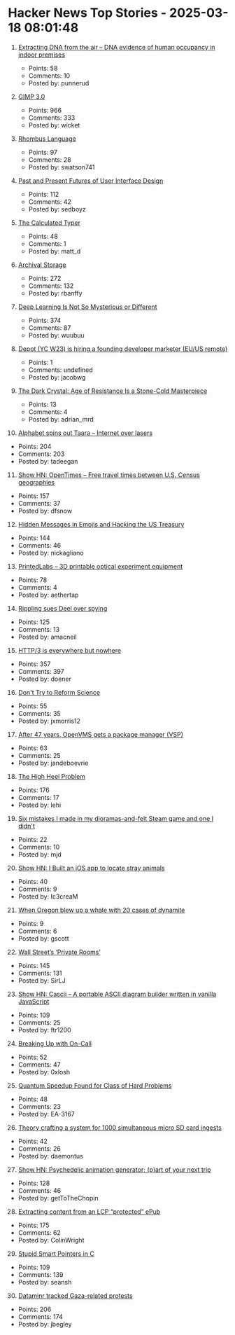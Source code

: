 # Hacker News Top Stories - 2025-03-18 08:01:48

1. [Extracting DNA from the air – DNA evidence of human occupancy in indoor premises](https://www.nature.com/articles/s41598-023-46151-7)
   - Points: 58
   - Comments: 10
   - Posted by: punnerud

2. [GIMP 3.0](https://testing.gimp.org/news/2025/03/16/gimp-3-0-released/)
   - Points: 966
   - Comments: 333
   - Posted by: wicket

3. [Rhombus Language](https://rhombus-lang.org)
   - Points: 97
   - Comments: 28
   - Posted by: swatson741

4. [Past and Present Futures of User Interface Design](https://www.datagubbe.se/futui/)
   - Points: 112
   - Comments: 42
   - Posted by: sedboyz

5. [The Calculated Typer](https://bahr.io/pubs/entries/calctyper.html)
   - Points: 48
   - Comments: 1
   - Posted by: matt_d

6. [Archival Storage](https://blog.dshr.org/2025/03/archival-storage.html)
   - Points: 272
   - Comments: 132
   - Posted by: rbanffy

7. [Deep Learning Is Not So Mysterious or Different](https://arxiv.org/abs/2503.02113)
   - Points: 374
   - Comments: 87
   - Posted by: wuubuu

8. [Depot (YC W23) is hiring a founding developer marketer (EU/US remote)](https://www.ycombinator.com/companies/depot/jobs/307RqGp-founding-developer-marketer)
   - Points: 1
   - Comments: undefined
   - Posted by: jacobwg

9. [The Dark Crystal: Age of Resistance Is a Stone-Cold Masterpiece](https://gizmodo.com/reminder-the-dark-crystal-age-of-resistance-is-a-stone-cold-masterpiece-2000574613)
   - Points: 13
   - Comments: 4
   - Posted by: adrian_mrd

10. [Alphabet spins out Taara – Internet over lasers](https://x.company/blog/posts/taara-graduation/)
   - Points: 204
   - Comments: 203
   - Posted by: tadeegan

11. [Show HN: OpenTimes – Free travel times between U.S. Census geographies](https://opentimes.org)
   - Points: 157
   - Comments: 37
   - Posted by: dfsnow

12. [Hidden Messages in Emojis and Hacking the US Treasury](https://slamdunksoftware.substack.com/p/hidden-messages-in-emojis-and-hacking)
   - Points: 144
   - Comments: 46
   - Posted by: nickagliano

13. [PrintedLabs – 3D printable optical experiment equipment](https://printedlabs.uni-bayreuth.de/en)
   - Points: 78
   - Comments: 4
   - Posted by: aethertap

14. [Rippling sues Deel over spying](https://twitter.com/parkerconrad/status/1901615179718406276)
   - Points: 125
   - Comments: 13
   - Posted by: amacneil

15. [HTTP/3 is everywhere but nowhere](https://httptoolkit.com/blog/http3-quic-open-source-support-nowhere/)
   - Points: 357
   - Comments: 397
   - Posted by: doener

16. [Don't Try to Reform Science](https://maxwellforbes.com/posts/dont-try-to-reform-science/)
   - Points: 55
   - Comments: 35
   - Posted by: jxmorris12

17. [After 47 years, OpenVMS gets a package manager (VSP)](https://raymii.org/s/blog/After_47_years_OpenVMS_gets_a_package_manager_VSP.html)
   - Points: 63
   - Comments: 25
   - Posted by: jandeboevrie

18. [The High Heel Problem](https://simonschreibt.de/gat/the-high-heel-problem/)
   - Points: 176
   - Comments: 17
   - Posted by: lehi

19. [Six mistakes I made in my dioramas-and-felt Steam game and one I didn't](https://novalis.org/blog/2025-03-13-six-mistakes-i-made-and-one-i-avoided.html)
   - Points: 22
   - Comments: 10
   - Posted by: mjd

20. [Show HN: I Built an iOS app to locate stray animals](https://apps.apple.com/us/app/straysync/id6742747753)
   - Points: 40
   - Comments: 9
   - Posted by: Ic3creaM

21. [When Oregon blew up a whale with 20 cases of dynamite](https://katu.com/news/local/exploding-whale-day-54-years-since-whale-infamously-blown-up-on-oregon-beach)
   - Points: 9
   - Comments: 6
   - Posted by: gscott

22. [Wall Street’s ‘Private Rooms’](https://www.bloomberg.com/news/features/2025-03-16/wall-street-s-dark-pools-grow-murkier-with-private-rooms)
   - Points: 145
   - Comments: 131
   - Posted by: SirLJ

23. [Show HN: Cascii – A portable ASCII diagram builder written in vanilla JavaScript](https://github.com/casparwylie/cascii-core)
   - Points: 109
   - Comments: 25
   - Posted by: ftr1200

24. [Breaking Up with On-Call](https://reflector.dev/articles/breaking-up-with-on-call/)
   - Points: 52
   - Comments: 47
   - Posted by: 0xlosh

25. [Quantum Speedup Found for Class of Hard Problems](https://www.quantamagazine.org/quantum-speedup-found-for-huge-class-of-hard-problems-20250317/)
   - Points: 48
   - Comments: 23
   - Posted by: EA-3167

26. [Theory crafting a system for 1000 simultaneous micro SD card ingests](https://forum.level1techs.com/t/theory-crafting-a-system-for-maximum-simultaneous-micro-sd-card-ingest/227159)
   - Points: 42
   - Comments: 26
   - Posted by: daemontus

27. [Show HN: Psychedelic animation generator; (p)art of your next trip](https://collidingscopes.github.io/liquid-shape-distortions/)
   - Points: 128
   - Comments: 46
   - Posted by: getToTheChopin

28. [Extracting content from an LCP “protected” ePub](https://shkspr.mobi/blog/2025/03/towards-extracting-content-from-an-lcp-protected-epub/)
   - Points: 175
   - Comments: 62
   - Posted by: ColinWright

29. [Stupid Smart Pointers in C](http://blog.kevinalbs.com/stupid_smart_pointers)
   - Points: 109
   - Comments: 139
   - Posted by: seansh

30. [Dataminr tracked Gaza-related protests](https://theintercept.com/2025/03/17/lapd-surveillance-gaza-palestine-protests-dataminr/)
   - Points: 206
   - Comments: 174
   - Posted by: jbegley

